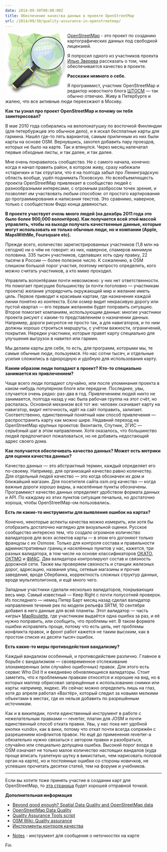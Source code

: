 ```yaml
---
date: 2014-09-30T00:00:00Z
title: Обеспечение качества данных в проекте OpenStreetMap
url: /2014/09/30/quality-assurance-in-openstreetmap/
---
```


<img src="/images/logo-openstreetmap.png" alt="OpenStreetMap" style="float:left">

[OpenStreetMap](https://www.openstreetmap.org) - это проект по созданию
картографических данных под свободной лицензией.

Я попросил одного из участников проекта [Илью Зверева](http://ilya.zverev.info)
рассказать о том, чем обеспечивается качество в проекте.

**Расскажи немного о себе.**

Я программист, участник OpenStreetMap и редактор новостного блога [ШТОСМ](http://shtosm.ru)
— так обычно отвечаю. Живу в Петербурге и жалею,
что все активные люди переезжают в Москву.

**Как ты узнал про проект OpenStreetMap и почему он тебя заинтересовал?**

В мае 2010 года собирались на велопокатушку по восточной Финляндии
(для петербуржцев это обычное дело), и я искал бесплатные карты для гармина.
Нашёл где-то пять вариантов, самым приличным из них были карты на основе OSM.
Вернувшись, захотел добавить пару проездов, которых не было на карте.
Так и втянулся. Через месяц напечатал первые обходные листы, и так далее, и так далее.

Мне очень понравилось сообщество. Не с самого начала, конечно:
когда я начал править район, в котором живу, сразу набежали «старички»
и так отругали, что я на полгода забыл про Ленинградскую область вообще,
ушёл поднимать Псковскую. Но всеобъемлющесть проекта OpenStreetMap
привлекает в сообщество людей с разнообразными интересами,
с огромным разбросом точек зрения, и позволяет им участвовать любым способом:
от простого картирования до программирования и написания текстов.
Это сравнимо, наверное, только с сообществом Фидо конца девяностых.

**В проекте участвует _очень_ много людей (на декабрь 2011 года это было
более 900,000 волонтёров). Как получается всей этой массой управлять,
чтобы на выходе получать качественные данные, которые могут использовать
не только обычные люди, но и компании (Apple, MapsWithMe, Foursquare etc).**

Прежде всего, количество зарегистрированных участников (1,8 млн на сегодня)
ни о чём не говорит: из них, наверное, спамеров минимум половина.
335 тысяч участников, сделавших хоть одну правку, 22 тысячи в России
— более полезное число. К сожалению, в OSM слишком большой порог участия,
поэтому непросто определить, кого  можно считать участников, а кто мимо проходил.

Управлять волонтёрами почти невозможно: у них нет ответственности.
Но помогает присущие большинству (и почти поголовно — участникам проекта)
желание упорядочить окружающий мир и желание иметь цель. Первое приводит
к красивым картам, где назначение каждой линии понятно из контекста.
Если осмер видит некрасивую дорогу или пустой квартал — его первым желанием
будет поправить ситуацию. Второе помогает компаниям, использующим данные:
многие участники проекта рисуют с каким-то представлением о назначении данных.
Например, дороги рисуются не просто так, а для навигаторов,
и по ним должны хорошо строиться маршруты, с учётом важности, ограничений, покрытия.
Нередки участники, которые правят карту специально для улучшения выгрузок
в навител или гармин.

Мы делаем карты для себя, то есть, для программ, которыми мы,
те самые обычные люди, пользуемся. Но нас сотни тысяч, и отдельные усилия
сложились в однородную и удобную для использования карту.

**Каким образом люди попадают в проект? Кто-то специально занимается
их привлечением?**

Чаще всего люди попадают случайно, или после упоминания проекта
в каком-нибудь популярном блоге или передаче. Последнее, увы,
случается очень редко: раз-два в год. Привлечением людей никто не занимается,
полгода назад у нас была рабочая группа на этот счёт, но распалась.
Основной механизм всё тот же: человек скачивает карту на навигатор,
видит неточность, идёт на сайт поправить, залипает. Соответственно,
единственный понятный нам способ привлечения — распространить карту
как можно шире. Недавний переход на OpenStreetMap крупных проектов:
Вконтакте, Спутник, 2ГИС — серьёзный шаг в этом направлении.
Хотя оказалось, что большинство людей предпочитают пожаловаться,
но не добавить недостающий адрес своего дома.

**Как получается обеспечивать качество данных? Может есть метрики
для оценки качества данных?**

Качество данных — это абстрактный термин, каждый определяет его по-своему.
Например, для организаций качество равно количеству. Для отдельный
людей качество — это когда обозначен их дом и ближайший магазин.
Для посетителя сайта osm.org качество — когда важные дороги хорошо видны,
а населённые пункты обозначены. Программист качество данных определяет
удобством формата данных и API. По каждому из этих пунктов ситуация печальна,
но достаточно хороша, чтобы OpenStreetMap-ом пользовались.

**Есть ли какие-то инструменты для выявления ошибок на картах?**

Конечно, некоторые аспекты качества можно измерить, или хотя бы отобразить
достаточно наглядно для визуальной оценки. Русское сообщество интересно тем,
что создало огромное количество валидаторов для всех аспектов карты
— в этом его догоняют только французы с их Osmose. Только для контроля состава
и правильности административных границ и населённых пунктов у нас,
кажется, три разных валидатора, в том числе на основе классификаторов
[ОКАТО](https://ru.wikipedia.org/wiki/Общероссийский_классификатор_объектов_административно-территориального_деления),
[ОКТМО](https://ru.wikipedia.org/wiki/Общероссийский_классификатор_территорий_муниципальных_образований)
и [ФИАС](https://ru.wikipedia.org/wiki/ФИАС). Два валидатора контролируют
состав и связность дорожной сети. Также мы проверяем связность
и станции железных дорог, адресацию, названия улиц,
сетевые магазины и прочие заведения, вроде Сбербанка, корректность сложных
структур данных, вроде мультиполигонов, и ещё много чего.

Западные участники сделали несколько валидаторов, покрывающих весь мир.
Самый известный — Keep Right с почти полусотней проверок.
Из последнего — немец Петер Барт месяц назад сделал валидатор направления
течения рек по модели рельефа SRTM, 10 сентября добавил в него
данные для всей планеты. Этот валидатор — часть «игры» [MapRoulette](http://maproulette.org),
где участникам выдаётся одна ошибка за раз, и её нужно поправить,
или сообщить, что проблемы нет. В таком формате ошибки исправлять проще,
потому что есть цель, нет проблемы конфликта правок, и фронт работ
кажется не таким высоким, как в простом списке из десяти тысяч ошибок.

**Есть какие-то меры противодействия вандализму?**

Каждый вандализм особенный, и противодействие различно.
Главное в борьбе с вандализмом — своевременное отслеживание
злонамеренных (или случайно ошибочных) правок. Для этого
есть сервис Who Did It и ежедневно обновляющиеся валидаторы.
Стоит заметить, что к проблемным правкам относятся и хорошие на вид,
но в которых маппер обрисовал запрещённые к использованию снимки
или карты: например, яндекс. Их сейчас можно определить лишь на глаз,
хотя до апреля работал «Вахтёр», который следил за новыми
мелкими объектами в местах, где их нельзя добавить по разрешённым источникам.

Как и в википедии, почти единственный инструмент в работе
с нежелательным правками — reverter, плагин для JOSM и
почти единственный способ отката правки. Увы, у нас пока нет
удобной кнопки «undo», как в вики, потому что откат почти всегда
сопряжён с разрешением конфликтов правок. Но ещё до применения reverter-а
обязательно нужно связаться с автором правки и разобраться,
случайно или специально допущена ошибка. Высокий порог входа в OSM
означает не только малое количество настоящих вандалов (куда проще
вписать туалетную шутку в викистатью, чем нарисовать половой орган на карте),
но и постоянные ошибки со стороны новичков, не успевших прочитать десятки статей,
тем на форуме и учебников.

---------------------------------------

Если вы хотите тоже принять участие в создании карт для OpenStreetMap,
то [эта страница](http://openstreetmap.ru/about/dev)
будет хорошей отправной точкой.

**Дополнительная информация**

- [Beyond good enough? Spatial Data Quality and OpenStreetMap data](http://www.slideshare.net/mukih/beyond-good-enough-spatial-data-quality-and-openstreetmap-data)
- [OpenStreetMap Data Quality](http://www.slideshare.net/geomantic/openstreetmap-data-quality)
- [Quality Assurance Tools script](http://wiki.openstreetmap.org/wiki/Quality_Assurance_Tools_script)
- [OSM Wiki: Quality assurance](http://wiki.openstreetmap.org/wiki/Quality_assurance)
- [Инструменты контроля качества](http://osm.amdmi3.ru)
<!-- Проект [OpenStreetBugs](http://wiki.openstreetmap.org/wiki/OpenStreetBugs) -->
- [Notes](http://wiki.openstreetmap.org/wiki/Notes) - инструмент для сообщения о неточностях на карте

Fin

